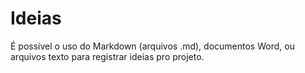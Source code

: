 # Ideias
É possível o uso do Markdown (arquivos .md), documentos Word, ou arquivos texto para registrar ideias pro projeto. 

